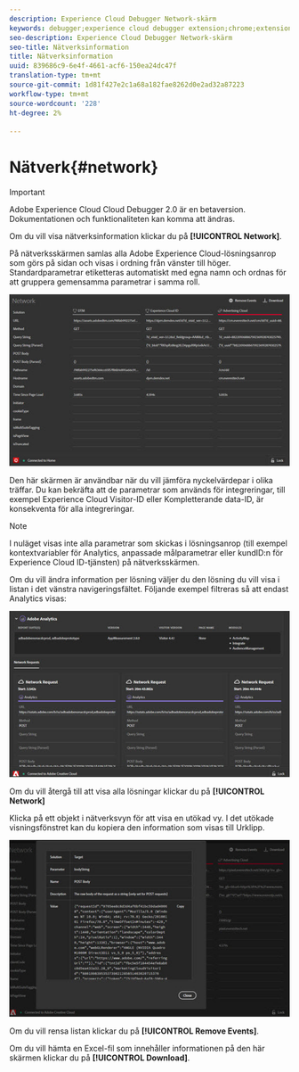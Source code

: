 ```yaml
---
description: Experience Cloud Debugger Network-skärm
keywords: debugger;experience cloud debugger extension;chrome;extension;network;information
seo-description: Experience Cloud Debugger Network-skärm
seo-title: Nätverksinformation
title: Nätverksinformation
uuid: 839686c9-6e4f-4661-acf6-150ea24dc47f
translation-type: tm+mt
source-git-commit: 1d81f427e2c1a68a182fae8262d0e2ad32a87223
workflow-type: tm+mt
source-wordcount: '228'
ht-degree: 2%

---
```



# Nätverk{#network}

>[!IMPORTANT]
>
>Adobe Experience Cloud Cloud Debugger 2.0 är en betaversion. Dokumentationen och funktionaliteten kan komma att ändras.

Om du vill visa nätverksinformation klickar du på **[!UICONTROL Network]**.

På nätverksskärmen samlas alla Adobe Experience Cloud-lösningsanrop som görs på sidan och visas i ordning från vänster till höger. Standardparametrar etiketteras automatiskt med egna namn och ordnas för att gruppera gemensamma parametrar i samma roll.

![](assets/network.jpg)

Den här skärmen är användbar när du vill jämföra nyckelvärdepar i olika träffar. Du kan bekräfta att de parametrar som används för integreringar, till exempel Experience Cloud Visitor-ID eller Kompletterande data-ID, är konsekventa för alla integreringar.

>[!NOTE]
>
>I nuläget visas inte alla parametrar som skickas i lösningsanrop (till exempel kontextvariabler för Analytics, anpassade målparametrar eller kundID:n för Experience Cloud ID-tjänsten) på nätverksskärmen.

Om du vill ändra information per lösning väljer du den lösning du vill visa i listan i det vänstra navigeringsfältet. Följande exempel filtreras så att endast Analytics visas:

![](assets/network-analytics.jpg)

Om du vill återgå till att visa alla lösningar klickar du på **[!UICONTROL Network]**

Klicka på ett objekt i nätverksvyn för att visa en utökad vy. I det utökade visningsfönstret kan du kopiera den information som visas till Urklipp.

![](assets/network-expand.jpg)

<!--Use the icon at the top of each column to copy the server call URL to your clipboard, where you can paste it into another document for reference or debugging purposes.

![](assets/copy.jpg)-->

Om du vill rensa listan klickar du på **[!UICONTROL Remove Events]**.

Om du vill hämta en Excel-fil som innehåller informationen på den här skärmen klickar du på **[!UICONTROL Download]**.